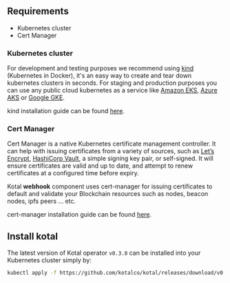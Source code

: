 ## Requirements

- Kubernetes cluster
- Cert Manager

### Kubernetes cluster

For development and testing purposes we recommend using [kind](https://kind.sigs.k8s.io/) (Kubernetes in Docker), it's an easy way to create and tear down kubernetes clusters in seconds.
For staging and production purposes you can use any public cloud kubernetes as a service like [Amazon EKS](https://aws.amazon.com/eks/), [Azure AKS](https://azure.microsoft.com/en-us/services/kubernetes-service/) or [Google GKE](https://cloud.google.com/kubernetes-engine).

kind installation guide can be found [here](https://kind.sigs.k8s.io/docs/user/quick-start/).

### Cert Manager

Cert Manager is a native Kubernetes certificate management controller. It can help with issuing certificates from a variety of sources, such as [Let’s Encrypt](https://letsencrypt.org), [HashiCorp Vault](https://www.vaultproject.io/), a simple signing key pair, or self-signed. It will ensure certificates are valid and up to date, and attempt to renew certificates at a configured time before expiry.

Kotal **webhook** component uses cert-manager for issuing certificates to default and validate your Blockchain resources such as nodes, beacon nodes, ipfs peers ... etc.

cert-manager installation guide can be found [here](https://cert-manager.io/docs/installation/).

## Install kotal

The latest version of Kotal operator `v0.3.0` can be installed into your Kubernetes cluster simply by:

```bash
kubectl apply -f https://github.com/kotalco/kotal/releases/download/v0.3.0/kotal.yaml
```
